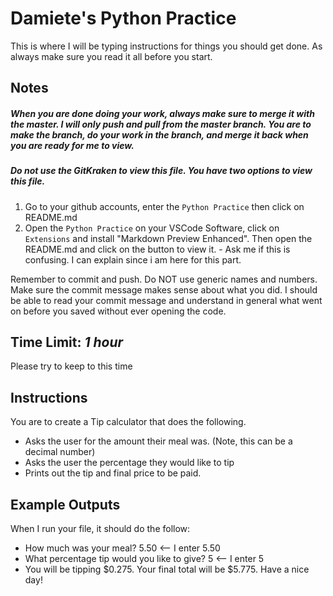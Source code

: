 # Damiete's Python Practice

This is where I will be typing instructions for things you should get done. As always make sure you read it
all before you start.

## Notes

##### When you are done doing your work, always make sure to merge it with the master. I will only push and pull from the master branch. You are to make the branch, do your work in the branch, and merge it back when you are ready for me to view.

##### Do not use the GitKraken to view this file. You have two options to view this file.

1. Go to your github accounts, enter the `Python Practice` then click on README.md
2. Open the `Python Practice` on your VSCode Software, click on `Extensions` and install "Markdown Preview Enhanced". Then open the README.md and click on the button to view it. - Ask me if this is confusing. I can explain since i am here for this part.

Remember to commit and push. Do NOT use generic names and numbers. Make sure the commit message makes sense about what you did. I should be able to read your commit message and understand in general what went on before you saved without ever opening the code.

## Time Limit: _1 hour_

Please try to keep to this time

## Instructions

You are to create a Tip calculator that does the following.

- Asks the user for the amount their meal was. (Note, this can be a decimal number)
- Asks the user the percentage they would like to tip
- Prints out the tip and final price to be paid.

## Example Outputs

When I run your file, it should do the follow:

- How much was your meal? 5.50 <-- I enter 5.50
- What percentage tip would you like to give? 5 <-- I enter 5
- You will be tipping \$0.275. Your final total will be \$5.775. Have a nice day!
